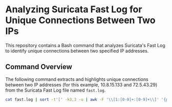 # Analyzing Suricata Fast Log for Unique Connections Between Two IPs

This repository contains a Bash command that analyzes Suricata's Fast Log to identify unique connections between two specified IP addresses.

## Command Overview

The following command extracts and highlights unique connections between two IP addresses (for this example, 10.8.15.133 and 72.5.43.29) from the Suricata Fast Log file named `fast.log`.

```bash
cat fast.log | sort -t'[' -k3,3 -u | awk -F '\\[1:[0-9]+:[0-9]+\\]' '{print $1, $2, $3}' | grep -E '10.8.15.133.*72.5.43.29|72.5.43.29.*10.8.15.133' | sort -k1,1 -u | bcat
```


